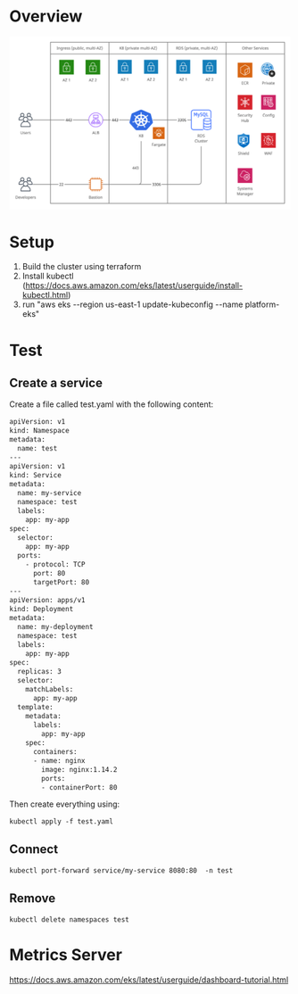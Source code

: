 # Overview

![Alt text](k8-rds.png?raw=true "K8 with RDS")

# Setup

1. Build the cluster using terraform
2. Install kubectl (https://docs.aws.amazon.com/eks/latest/userguide/install-kubectl.html)
3. run "aws eks --region us-east-1 update-kubeconfig --name platform-eks"

# Test

## Create a service

Create a file called test.yaml with the following content:

```
apiVersion: v1
kind: Namespace
metadata:
  name: test
---
apiVersion: v1
kind: Service
metadata:
  name: my-service
  namespace: test
  labels:
    app: my-app
spec:
  selector:
    app: my-app
  ports:
    - protocol: TCP
      port: 80
      targetPort: 80
---
apiVersion: apps/v1
kind: Deployment
metadata:
  name: my-deployment
  namespace: test
  labels:
    app: my-app
spec:
  replicas: 3
  selector:
    matchLabels:
      app: my-app
  template:
    metadata:
      labels:
        app: my-app
    spec:
      containers:
      - name: nginx
        image: nginx:1.14.2
        ports:
        - containerPort: 80
```

Then create everything using:

```
kubectl apply -f test.yaml 
```

## Connect

```
kubectl port-forward service/my-service 8080:80  -n test
```

## Remove 

```
kubectl delete namespaces test
```

# Metrics Server

https://docs.aws.amazon.com/eks/latest/userguide/dashboard-tutorial.html
